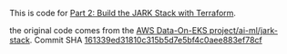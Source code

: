 This is code for [Part 2: Build the JARK Stack with Terraform](https://medium.com/@shijin_35411/jark-stack-for-generative-ai-part-2-7270e2cf886e).

the original code comes from the [AWS Data-On-EKS project/ai-ml/jark-stack](https://github.com/awslabs/data-on-eks/tree/main/ai-ml/jark-stack). Commit SHA [161339ed31810c315b5d7e5bf4c0aee883ef78cf](https://github.com/awslabs/data-on-eks/commit/161339ed31810c315b5d7e5bf4c0aee883ef78cf)
